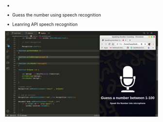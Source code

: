  - 
 
 -  Guess the number using speech recognition
 
 -  Leanring API  speech recognition
 
   
 
![](https://github.com/hassaanhameed786/Web-Developnment/blob/master/speaking%20Guess%20N%20umber/Screenshot%20from%202020-05-20%2006-39-35.png) 
